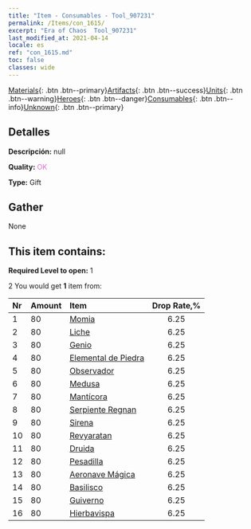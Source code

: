 ```yaml
---
title: "Item - Consumables - Tool_907231"
permalink: /Items/con_1615/
excerpt: "Era of Chaos  Tool_907231"
last_modified_at: 2021-04-14
locale: es
ref: "con_1615.md"
toc: false
classes: wide
---
```

 [Materials](/es/Items/){: .btn .btn--primary}[Artifacts](/es/Items/Artifacts/){: .btn .btn--success}[Units](/es/Items/Units/){: .btn .btn--warning}[Heroes](/es/Items/Heroes/){: .btn .btn--danger}[Consumables](/es/Items/Consumables/){: .btn .btn--info}[Unknown](/es/Items/Unknown/){: .btn .btn--primary}

## Detalles
 **Descripción:** null

 **Quality:** <span style="color: #DA70D6">OK</span>

 **Type:** Gift

## Gather

  None

## This item contains:

 **Required Level to open:** 1

 2 You would get **1** item  from:

  | Nr | Amount |     Item    | Drop Rate,% |
  |:---|:-------|:------------|:---------:|
  | 1 | 80 | [Momia](/es/Items/unt_215/) | 6.25 | 
  | 2 | 80 | [Liche](/es/Items/unt_212/) | 6.25 | 
  | 3 | 80 | [Genio](/es/Items/unt_239/) | 6.25 | 
  | 4 | 80 | [Elemental de Piedra](/es/Items/unt_266/) | 6.25 | 
  | 5 | 80 | [Observador](/es/Items/unt_246/) | 6.25 | 
  | 6 | 80 | [Medusa](/es/Items/unt_247/) | 6.25 | 
  | 7 | 80 | [Mantícora](/es/Items/unt_249/) | 6.25 | 
  | 8 | 80 | [Serpiente Regnan](/es/Items/unt_276/) | 6.25 | 
  | 9 | 80 | [Sirena](/es/Items/unt_277/) | 6.25 | 
  | 10 | 80 | [Revyaratan](/es/Items/unt_280/) | 6.25 | 
  | 11 | 80 | [Druida](/es/Items/unt_206/) | 6.25 | 
  | 12 | 80 | [Pesadilla](/es/Items/unt_233/) | 6.25 | 
  | 13 | 80 | [Aeronave Mágica](/es/Items/unt_242/) | 6.25 | 
  | 14 | 80 | [Basilisco](/es/Items/unt_256/) | 6.25 | 
  | 15 | 80 | [Guiverno](/es/Items/unt_258/) | 6.25 | 
  | 16 | 80 | [Hierbavispa](/es/Items/unt_260/) | 6.25 | 
